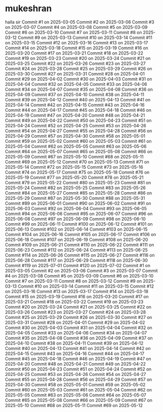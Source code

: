 # mukeshran
halla sir
Commit #1 on 2025-03-05
Commit #2 on 2025-03-06
Commit #3 on 2025-03-07
Commit #4 on 2025-03-08
Commit #5 on 2025-03-09
Commit #6 on 2025-03-10
Commit #7 on 2025-03-11
Commit #8 on 2025-03-12
Commit #9 on 2025-03-13
Commit #10 on 2025-03-14
Commit #11 on 2025-03-15
Commit #12 on 2025-03-16
Commit #13 on 2025-03-17
Commit #14 on 2025-03-18
Commit #15 on 2025-03-19
Commit #16 on 2025-03-20
Commit #17 on 2025-03-21
Commit #18 on 2025-03-22
Commit #19 on 2025-03-23
Commit #20 on 2025-03-24
Commit #21 on 2025-03-25
Commit #22 on 2025-03-26
Commit #23 on 2025-03-27
Commit #24 on 2025-03-28
Commit #25 on 2025-03-29
Commit #26 on 2025-03-30
Commit #27 on 2025-03-31
Commit #28 on 2025-04-01
Commit #29 on 2025-04-02
Commit #30 on 2025-04-03
Commit #31 on 2025-04-04
Commit #32 on 2025-04-05
Commit #33 on 2025-04-06
Commit #34 on 2025-04-07
Commit #35 on 2025-04-08
Commit #36 on 2025-04-09
Commit #37 on 2025-04-10
Commit #38 on 2025-04-11
Commit #39 on 2025-04-12
Commit #40 on 2025-04-13
Commit #41 on 2025-04-14
Commit #42 on 2025-04-15
Commit #43 on 2025-04-16
Commit #44 on 2025-04-17
Commit #45 on 2025-04-18
Commit #46 on 2025-04-19
Commit #47 on 2025-04-20
Commit #48 on 2025-04-21
Commit #49 on 2025-04-22
Commit #50 on 2025-04-23
Commit #51 on 2025-04-24
Commit #52 on 2025-04-25
Commit #53 on 2025-04-26
Commit #54 on 2025-04-27
Commit #55 on 2025-04-28
Commit #56 on 2025-04-29
Commit #57 on 2025-04-30
Commit #58 on 2025-05-01
Commit #59 on 2025-05-02
Commit #60 on 2025-05-03
Commit #61 on 2025-05-04
Commit #62 on 2025-05-05
Commit #63 on 2025-05-06
Commit #64 on 2025-05-07
Commit #65 on 2025-05-08
Commit #66 on 2025-05-09
Commit #67 on 2025-05-10
Commit #68 on 2025-05-11
Commit #69 on 2025-05-12
Commit #70 on 2025-05-13
Commit #71 on 2025-05-14
Commit #72 on 2025-05-15
Commit #73 on 2025-05-16
Commit #74 on 2025-05-17
Commit #75 on 2025-05-18
Commit #76 on 2025-05-19
Commit #77 on 2025-05-20
Commit #78 on 2025-05-21
Commit #79 on 2025-05-22
Commit #80 on 2025-05-23
Commit #81 on 2025-05-24
Commit #82 on 2025-05-25
Commit #83 on 2025-05-26
Commit #84 on 2025-05-27
Commit #85 on 2025-05-28
Commit #86 on 2025-05-29
Commit #87 on 2025-05-30
Commit #88 on 2025-05-31
Commit #89 on 2025-06-01
Commit #90 on 2025-06-02
Commit #91 on 2025-06-03
Commit #92 on 2025-06-04
Commit #93 on 2025-06-05
Commit #94 on 2025-06-06
Commit #95 on 2025-06-07
Commit #96 on 2025-06-08
Commit #97 on 2025-06-09
Commit #98 on 2025-06-10
Commit #99 on 2025-06-11
Commit #100 on 2025-06-12
Commit #101 on 2025-06-13
Commit #102 on 2025-06-14
Commit #103 on 2025-06-15
Commit #104 on 2025-06-16
Commit #105 on 2025-06-17
Commit #106 on 2025-06-18
Commit #107 on 2025-06-19
Commit #108 on 2025-06-20
Commit #109 on 2025-06-21
Commit #110 on 2025-06-22
Commit #111 on 2025-06-23
Commit #112 on 2025-06-24
Commit #113 on 2025-06-25
Commit #114 on 2025-06-26
Commit #115 on 2025-06-27
Commit #116 on 2025-06-28
Commit #117 on 2025-06-29
Commit #118 on 2025-06-30
Commit #119 on 2025-07-01
Commit #120 on 2025-07-02
Commit #1 on 2025-03-05
Commit #2 on 2025-03-06
Commit #3 on 2025-03-07
Commit #4 on 2025-03-08
Commit #5 on 2025-03-09
Commit #6 on 2025-03-10
Commit #7 on 2025-03-11
Commit #8 on 2025-03-12
Commit #9 on 2025-03-13
Commit #10 on 2025-03-14
Commit #11 on 2025-03-15
Commit #12 on 2025-03-16
Commit #13 on 2025-03-17
Commit #14 on 2025-03-18
Commit #15 on 2025-03-19
Commit #16 on 2025-03-20
Commit #17 on 2025-03-21
Commit #18 on 2025-03-22
Commit #19 on 2025-03-23
Commit #20 on 2025-03-24
Commit #21 on 2025-03-25
Commit #22 on 2025-03-26
Commit #23 on 2025-03-27
Commit #24 on 2025-03-28
Commit #25 on 2025-03-29
Commit #26 on 2025-03-30
Commit #27 on 2025-03-31
Commit #28 on 2025-04-01
Commit #29 on 2025-04-02
Commit #30 on 2025-04-03
Commit #31 on 2025-04-04
Commit #32 on 2025-04-05
Commit #33 on 2025-04-06
Commit #34 on 2025-04-07
Commit #35 on 2025-04-08
Commit #36 on 2025-04-09
Commit #37 on 2025-04-10
Commit #38 on 2025-04-11
Commit #39 on 2025-04-12
Commit #40 on 2025-04-13
Commit #41 on 2025-04-14
Commit #42 on 2025-04-15
Commit #43 on 2025-04-16
Commit #44 on 2025-04-17
Commit #45 on 2025-04-18
Commit #46 on 2025-04-19
Commit #47 on 2025-04-20
Commit #48 on 2025-04-21
Commit #49 on 2025-04-22
Commit #50 on 2025-04-23
Commit #51 on 2025-04-24
Commit #52 on 2025-04-25
Commit #53 on 2025-04-26
Commit #54 on 2025-04-27
Commit #55 on 2025-04-28
Commit #56 on 2025-04-29
Commit #57 on 2025-04-30
Commit #58 on 2025-05-01
Commit #59 on 2025-05-02
Commit #60 on 2025-05-03
Commit #61 on 2025-05-04
Commit #62 on 2025-05-05
Commit #63 on 2025-05-06
Commit #64 on 2025-05-07
Commit #65 on 2025-05-08
Commit #66 on 2025-05-09
Commit #67 on 2025-05-10
Commit #68 on 2025-05-11
Commit #69 on 2025-05-12
